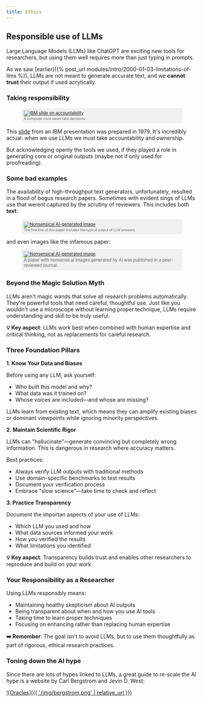 ```yaml
---
title: Ethics
---
```


## Responsible use of LLMs


Large Language Models (LLMs) like ChatGPT are exciting new tools for researchers, 
but using them well requires more than just typing in prompts. 

As we saw [earlier]({% post_url modules/intro/2000-01-03-limitations-of-llms %}), LLMs are not meant to generate accurate text,
and we **cannot trust** their output if used acrytically.

### Taking responsibility
<figure style="padding: 6px; font-size: 0.8em; color: #606060; background: #F0F0F0;">
    <a href="https://impact.economist.com/projects/smarter-ai-for-all/">
    <img src="{{ '/img/ibm.png' | relative_url }}" alt="IBM slide on accountability">
    </a>
    <figcaption><span style="font-size: 0.8em; color: #606060;">A computer must never take decisions</span></figcaption>
</figure>
 

This [slide](https://impact.economist.com/projects/smarter-ai-for-all/) from an IBM presentation was prepared in 1979.
It's incredibly actual: when we use LLMs we must take accountability and ownership.

But acknowledging openly the tools we used, if they played a role in generating core or original outputs (maybe not if only used for proofreading).

### Some bad examples

The availability of high-throughput text generators, unfortunately, resulted in a flood of bogus research papers. Sometimes with evident
sings of LLMs use that werent captured by the scrutiny of reviewers. This includes both **text**:

 
<figure style="padding: 6px; font-size: 0.8em; color: #606060; background: #F0F0F0;">
    <a href="https://x.com/MushtaqBilalPhD/status/1769028364092805236">
    <img src="{{ '/img/elsevier.png' |relative_url}}" alt="Nonsensical AI-generated image">
    </a>
    <figcaption><span style="font-size: 0.8em; color: #606060;">The first line of this paper includes the typical output of LLM answers.</span></figcaption>
</figure>
and even images like the infamous paper:

 
<figure style="padding: 6px; font-size: 0.8em; color: #606060; background: #F0F0F0;">
    <a href="https://www.frontiersin.org/journals/cell-and-developmental-biology/articles/10.3389/fcell.2023.1339390/full">
    <img src="{{ '/img/sperm.png' |relative_url}}" alt="Nonsensical AI-generated image">
    </a>
    <figcaption>A paper with nonsensical images generated by AI was published in a peer-reviewed journal.</figcaption>
</figure>

### Beyond the Magic Solution Myth

LLMs aren't magic wands that solve all research problems automatically. 
They're powerful tools that need careful, thoughtful use. 
Just like you wouldn't use a microscope without learning proper technique, LLMs require understanding and skill to be truly useful.

**:bulb: Key aspect**: LLMs work best when combined with human expertise and critical thinking, not as replacements for careful research.

### Three Foundation Pillars

**1. Know Your Data and Biases**

Before using any LLM, ask yourself:
* Who built this model and why?
* What data was it trained on?
* Whose voices are included—and whose are missing?

LLMs learn from existing text, which means they can amplify existing biases or dominant viewpoints while ignoring minority perspectives.

**2. Maintain Scientific Rigor**

LLMs can "hallucinate"—generate convincing but completely wrong information. This is dangerous in research where accuracy matters.

Best practices:
* Always verify LLM outputs with traditional methods
* Use domain-specific benchmarks to test results
* Document your verification process
* Embrace "slow science"—take time to check and reflect

**3. Practice Transparency**

Document the importan aspects of your use of LLMs:
* Which LLM you used and how
* What data sources informed your work
* How you verified the results
* What limitations you identified

**:bulb: Key aspect**: Transparency builds trust and enables other researchers to reproduce and build on your work.

### Your Responsibility as a Researcher

Using LLMs responsibly means:
* Maintaining healthy skepticism about AI outputs
* Being transparent about when and how you use AI tools
* Taking time to learn proper techniques
* Focusing on enhancing rather than replacing human expertise

**:arrow_right: Remember**: The goal isn't to avoid LLMs, but to use them thoughtfully as part of rigorous, ethical research practices.

### Toning down the AI hype


Since there are lots of hypes linked to LLMs, a great guide to re-scale the AI hype is a website by Carl Bergstrom and Jevin D. West:

[![Oracles]({{ '/img/bergstrom.png' | relative_url }})](https://thebullshitmachines.com/)



